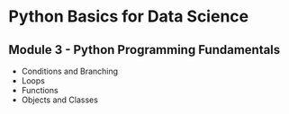 # Python Basics for Data Science

## Module 3 - Python Programming Fundamentals 

- Conditions and Branching
- Loops
- Functions
- Objects and Classes
